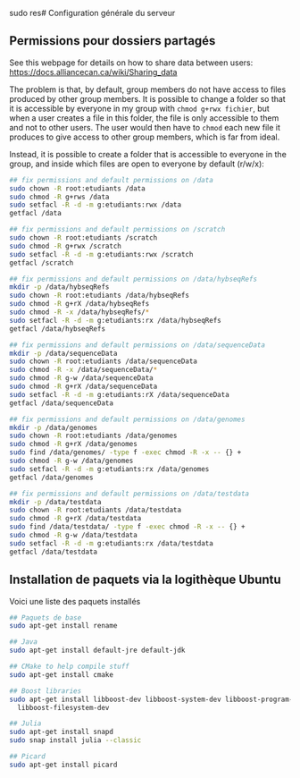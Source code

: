 sudo res# Configuration générale du serveur

## Permissions pour dossiers partagés

See this webpage for details on how to share data between users: https://docs.alliancecan.ca/wiki/Sharing_data

The problem is that, by default, group members do not have access to files 
produced by other group members. It is possible to change a folder so that it 
is accessible by everyone in my group with `chmod g+rwx fichier`, but when a 
user creates a file in this folder, the file is only accessible to them and 
not to other users. The user would then have to `chmod` each new file it 
produces to give access to other group members, which is far from ideal.

Instead, it is possible to create a folder that is accessible to everyone in 
the group, and inside which files are open to everyone by default (r/w/x):
```bash
## fix permissions and default permissions on /data
sudo chown -R root:etudiants /data
sudo chmod -R g+rws /data
sudo setfacl -R -d -m g:etudiants:rwx /data
getfacl /data

## fix permissions and default permissions on /scratch
sudo chown -R root:etudiants /scratch
sudo chmod -R g+rwx /scratch
sudo setfacl -R -d -m g:etudiants:rwx /scratch
getfacl /scratch

## fix permissions and default permissions on /data/hybseqRefs
mkdir -p /data/hybseqRefs
sudo chown -R root:etudiants /data/hybseqRefs
sudo chmod -R g+rX /data/hybseqRefs
sudo chmod -R -x /data/hybseqRefs/*
sudo setfacl -R -d -m g:etudiants:rx /data/hybseqRefs
getfacl /data/hybseqRefs

## fix permissions and default permissions on /data/sequenceData
mkdir -p /data/sequenceData
sudo chown -R root:etudiants /data/sequenceData
sudo chmod -R -x /data/sequenceData/*
sudo chmod -R g-w /data/sequenceData
sudo chmod -R g+rX /data/sequenceData
sudo setfacl -R -d -m g:etudiants:rX /data/sequenceData
getfacl /data/sequenceData

## fix permissions and default permissions on /data/genomes
mkdir -p /data/genomes
sudo chown -R root:etudiants /data/genomes
sudo chmod -R g+rX /data/genomes
sudo find /data/genomes/ -type f -exec chmod -R -x -- {} +
sudo chmod -R g-w /data/genomes
sudo setfacl -R -d -m g:etudiants:rx /data/genomes
getfacl /data/genomes

## fix permissions and default permissions on /data/testdata
mkdir -p /data/testdata
sudo chown -R root:etudiants /data/testdata
sudo chmod -R g+rX /data/testdata
sudo find /data/testdata/ -type f -exec chmod -R -x -- {} +
sudo chmod -R g-w /data/testdata
sudo setfacl -R -d -m g:etudiants:rx /data/testdata
getfacl /data/testdata

```

## Installation de paquets via la logithèque Ubuntu

Voici une liste des paquets installés
```bash
## Paquets de base
sudo apt-get install rename

## Java
sudo apt-get install default-jre default-jdk

## CMake to help compile stuff
sudo apt-get install cmake

## Boost libraries
sudo apt-get install libboost-dev libboost-system-dev libboost-program-options-dev libboost-iostreams-dev \
  libboost-filesystem-dev

## Julia
sudo apt-get install snapd
sudo snap install julia --classic

## Picard
sudo apt-get install picard

```

